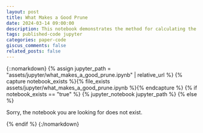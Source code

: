 ```yaml
---
layout: post
title: What Makes a Good Prune
date: 2024-03-14 09:00:00
description: This notebook demonstrates the method for calculating the optimal amount to prune a neural network as shown in the paper "What Makes a Good Prune? Maximal Unstructured Pruning for Maximal Cosine Similarity" by G. Mason-Williams and F. Dahlqvist 2024.
tags: published-code jupyter
categories: paper-code
giscus_comments: false
related_posts: false
---
```


{::nomarkdown}
{% assign jupyter_path = "assets/jupyter/what_makes_a_good_prune.ipynb" | relative_url %}
{% capture notebook_exists %}{% file_exists assets/jupyter/what_makes_a_good_prune.ipynb %}{% endcapture %}
{% if notebook_exists == "true" %}
{% jupyter_notebook jupyter_path %}
{% else %}

<p>Sorry, the notebook you are looking for does not exist.</p>
{% endif %}
{:/nomarkdown}
